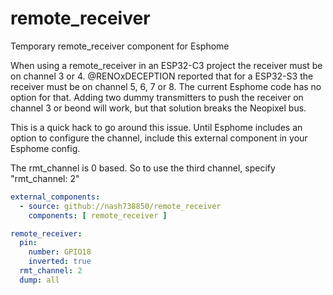 # remote_receiver
Temporary remote_receiver component for Esphome

When using a remote_receiver in an ESP32-C3 project the receiver must be on channel 3 or 4. @RENOxDECEPTION reported that for a ESP32-S3 the receiver must be on channel 5, 6, 7 or 8. The current Esphome code has no option for that. Adding two dummy transmitters to push the receiver on channel 3 or beond will work, but that solution breaks the Neopixel bus.

This is a quick hack to go around this issue. Until Esphome includes an option to configure the channel, include this external component in your Esphome config.

The rmt_channel is 0 based. So to use the third channel, specify "rmt_channel: 2"

```yaml
external_components:
  - source: github://nash738850/remote_receiver
    components: [ remote_receiver ]

remote_receiver:
  pin:
    number: GPIO18
    inverted: true
  rmt_channel: 2
  dump: all
```
